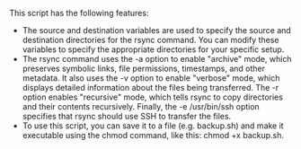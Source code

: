 This script has the following features:

- The source and destination variables are used to specify the source and destination directories for the rsync command. You can modify these variables to specify the appropriate directories for your specific setup.
- The rsync command uses the -a option to enable "archive" mode, which preserves symbolic links, file permissions, timestamps, and other metadata. It also uses the -v option to enable "verbose" mode, which displays detailed information about the files being transferred. The -r option enables "recursive" mode, which tells rsync to copy directories and their contents recursively. Finally, the -e /usr/bin/ssh option specifies that rsync should use SSH to transfer the files.
- To use this script, you can save it to a file (e.g. backup.sh) and make it executable using the chmod command, like this: chmod +x backup.sh.
